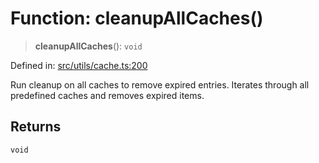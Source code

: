 # Function: cleanupAllCaches()

> **cleanupAllCaches**(): `void`

Defined in: [src/utils/cache.ts:200](https://github.com/Nick2bad4u/Uptime-Watcher/blob/8a1973382d5fe14c52996ecda381894eb7ecd4a6/src/utils/cache.ts#L200)

Run cleanup on all caches to remove expired entries.
Iterates through all predefined caches and removes expired items.

## Returns

`void`
